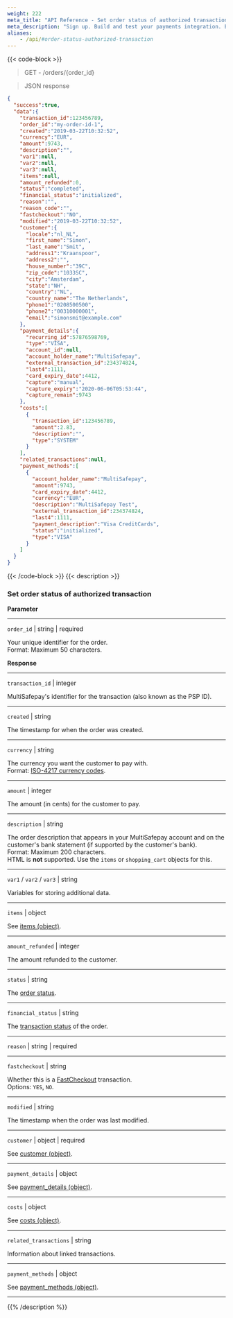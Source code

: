 ```yaml
---
weight: 222
meta_title: "API Reference - Set order status of authorized transaction - MultiSafepay Docs"
meta_description: "Sign up. Build and test your payments integration. Explore our products and services. Use our API Reference, SDKs, and wrappers. Get support."
aliases:
    - /api/#order-status-authorized-transaction
---
```

{{< code-block >}}

> GET - /orders/{order_id}

> JSON response

```json
{
  "success":true,
  "data":{
    "transaction_id":123456789,
    "order_id":"my-order-id-1",
    "created":"2019-03-22T10:32:52",
    "currency":"EUR",
    "amount":9743,
    "description":"",
    "var1":null,
    "var2":null,
    "var3":null,
    "items":null,
    "amount_refunded":0,
    "status":"completed",
    "financial_status":"initialized",
    "reason":"",
    "reason_code":"",
    "fastcheckout":"NO",
    "modified":"2019-03-22T10:32:52",
    "customer":{
      "locale":"nl_NL",
      "first_name":"Simon",
      "last_name":"Smit",
      "address1":"Kraanspoor",
      "address2":"",
      "house_number":"39C",
      "zip_code":"1033SC",
      "city":"Amsterdam",
      "state":"NH",
      "country":"NL",
      "country_name":"The Netherlands",
      "phone1":"0208500500",
      "phone2":"00310000001",
      "email":"simonsmit@example.com"
    },
    "payment_details":{
      "recurring_id":57876598769,
      "type":"VISA",
      "account_id":null,
      "account_holder_name":"MultiSafepay",
      "external_transaction_id":234374824,
      "last4":1111,
      "card_expiry_date":4412,
      "capture":"manual",
      "capture_expiry":"2020-06-06T05:53:44",
      "capture_remain":9743
    },
    "costs":[
      {
        "transaction_id":123456789,
        "amount":2.83,
        "description":"",
        "type":"SYSTEM"
      }
    ],
    "related_transactions":null,
    "payment_methods":[
      {
        "account_holder_name":"MultiSafepay",
        "amount":9743,
        "card_expiry_date":4412,
        "currency":"EUR",
        "description":"MultiSafepay Test",
        "external_transaction_id":234374824,
        "last4":1111,
        "payment_description":"Visa CreditCards",
        "status":"initialized",
        "type":"VISA"
      }
    ]
  }
}
```
{{< /code-block >}}
{{< description >}}
### Set order status of authorized transaction

**Parameter**

----------------
`order_id` | string | required

Your unique identifier for the order.  
Format: Maximum 50 characters.

**Response**

----------------
`transaction_id` | integer

MultiSafepay's identifier for the transaction (also known as the PSP ID).

----------------
`created` | string

The timestamp for when the order was created.

----------------
`currency` | string 

The currency you want the customer to pay with.  
Format: [ISO-4217 currency codes](https://www.iso.org/iso-4217-currency-codes.html). 

----------------
`amount` | integer 

The amount (in cents) for the customer to pay.

----------------
`description` | string 

The order description that appears in your MultiSafepay account and on the customer's bank statement (if supported by the customer's bank).   
Format: Maximum 200 characters.   
HTML is **not** supported. Use the `items` or `shopping_cart` objects for this.

----------------
`var1` / `var2` / `var3` | string 

Variables for storing additional data. 

----------------
`items` | object 

See [items (object)](/api/#items-object).

----------------
`amount_refunded` | integer

The amount refunded to the customer.

----------------
`status` | string 

The [order status](/payments/multisafepay-statuses/).

----------------
`financial_status` | string

The [transaction status](/payments/multisafepay-statuses/) of the order.

----------------
`reason` | string | required
 

----------------
`fastcheckout` | string 

Whether this is a [FastCheckout](/payments/methods/fastcheckout/) transaction.  
Options: `YES`, `NO`.

----------------
`modified` | string

The timestamp when the order was last modified.

----------------
`customer` | object | required

See [customer (object)](/api/#customer-object).

----------------
`payment_details` | object

See [payment_details (object)](/api/#payment-details-object/).

----------------
`costs` | object

See [costs (object)](/api/#costs-object).

----------------
`related_transactions` | string

Information about linked transactions.

----------------
`payment_methods` | object

See [payment_methods (object)](/api/#payment-methods-object/).

----------------

{{% /description %}}